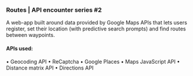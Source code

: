 ### Routes | API encounter series #2

A web-app built around data provided by Google Maps APIs that lets users register, set their location (with predictive search prompts) and find routes between waypoints.


#### APIs used:
• Geocoding API
• ReCaptcha
• Google Places
• Maps JavaScript API
• Distance matrix API
• Directions API
